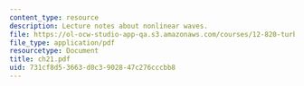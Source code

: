 ```yaml
---
content_type: resource
description: Lecture notes about nonlinear waves.
file: https://ol-ocw-studio-app-qa.s3.amazonaws.com/courses/12-820-turbulence-in-the-ocean-and-atmosphere-spring-2007/731cf8d53663d0c3902847c276cccbb8_ch21.pdf
file_type: application/pdf
resourcetype: Document
title: ch21.pdf
uid: 731cf8d5-3663-d0c3-9028-47c276cccbb8
---
```

